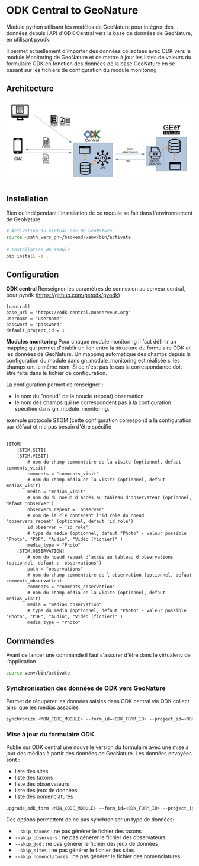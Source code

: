 # ODK Central to GeoNature

Module python utilisant les modèles de GeoNature pour intégrer des données depuis l'API d'ODK Central vers la base de données de GeoNature, en utilisant pyodk.

Il permet actuellement d'importer des données collectées avec ODK vers le module Monitoring de GeoNature et de mettre à jour les listes de valeurs du formulaire ODK en fonction des données de la base GeoNature en se basant sur les fichiers de configuration du module monitoring

## Architecture

![Architecture](docs/img/archi_global.jpeg)

## Installation

Bien qu'indépendant l'installation de ce module se fait dans l'environnement de GeoNature

```sh
# Activation du virtual env de GeoNature
source <path_vers_gn>/backend/venv/bin/activate

# Installation du module
pip install -e .
```

## Configuration

**ODK central**
Renseigner les paramètres de connexion au serveur central, pour pyodk (https://github.com/getodk/pyodk)

```
[central]
base_url = "https://odk-central.monserveur.org"
username = "username"
password = "password"
default_project_id = 1
```

**Modules monitoring**
Pour chaque module monitoring il faut définir un mapping qui permet d'établir un lien entre la structure du formulaire ODK et les données de GeoNature. Un mapping automatique des champs depuis la configuration du module dans gn_module_monitoring est réalisée si les champs ont le même nom. Si ce n'est pas le cas la correspondance doit être faite dans le fichier de configuration.

La configuration permet de renseigner :
 * le nom du "noeud" de la boucle (repeat) observation
 * le nom des champs qui ne correspondent pas à la configuration spécifiée dans gn_module_monitoring.

exemple protocole STOM (cette configuration correspond à la configuration par défaut et n'a pas besoin d'être spécifié
```

[STOM]
    [STOM.SITE]
    [STOM.VISIT]
        # nom du champ commentaire de la visite (optionnel, defaut comments_visit)
        comments = "comments_visit"
        # nom du champ média de la visite (optionnel, defaut medias_visit)
        media = "medias_visit"
        # nom du du noeud d'accès au tableau d'observateur (optionnel, defaut 'observer')
        observers_repeat = 'observer'
        # nom de la clé contenant l'id_role du noeud "observers_repeat" (optionnel, defaut 'id_role')
        id_observer = 'id_role'
        # type du media (optionnel, defaut "Photo" - valeur possible "Photo", "PDF", "Audio", "Vidéo (fichier)" )
        media_type = "Photo"
    [STOM.OBSERVATION]
        # nom du noeud repeat d'accès au tableau d'observations (optionnel, defaut : 'observations')
        path = "observations"
        # nom du champ commentaire de l'observation (optionnel, defaut comments_observation)
        comments = "comments_observation"
        # nom du champ média de la visite (optionnel, defaut medias_visit)
        media = "medias_observation"
        # type du media (optionnel, defaut "Photo" - valeur possible "Photo", "PDF", "Audio", "Vidéo (fichier)" )
        media_type = "Photo"

```

## Commandes

Avant de lancer une commande il faut s'assurer d'être dans le virtualenv de l'application
```sh
source venv/bin/activate
```

### Synchronisation des données de ODK vers GeoNature
Permet de récupérer les données saisies dans ODK central via ODK collect ainsi que les médias associés


```sh
synchronize <MON_CODE_MODULE> --form_id=<ODK_FORM_ID> --project_id=<ODK_PROJECT_ID>
```

### Mise à jour du formulaire ODK
Publie sur ODK central une nouvelle version du formulaire avec une mise à jour des médias à partir des données de GeoNature. Les données envoyées sont :
 * liste des sites
 * liste des taxons
 * liste des observateurs
 * liste des jeux de données
 * liste des nomenclatures


```sh
upgrade_odk_form <MON_CODE_MODULE> --form_id=<ODK_FORM_ID> --project_id=<ODK_PROJECT_ID>
```

Des options permettent de ne pas synchroniser un type de données:
  * `--skip_taxons` : ne pas générer le fichier des taxons
  * `--skip_observers` : ne pas générer le fichier des observateurs
  * `--skip_jdd` : ne pas générer le fichier des jeux de données
  * `--skip_sites` : ne pas générer le fichier des sites
  * `--skip_nomenclatures` : ne pas générer le fichier des nomenclatures
